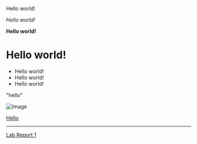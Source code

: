 Hello world!

_Hello world!_

**Hello world!**

# Hello world!
* Hello world!
* Hello world!
* Hello world! 

"hello"

![Image](https://cdn.pixabay.com/photo/2015/04/23/22/00/tree-736885__480.jpg)

[Hello](https://kevinzheng2222.github.io/cse15l-lab-reports/Hello.md)

---
[Lab Report 1](https://kevinzheng2222.github.io/cse15l-lab-reports/lab-report-1-week-2)
